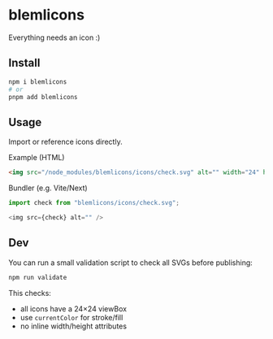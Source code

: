 # blemlicons
Everything needs an icon :)

## Install
```bash
npm i blemlicons
# or
pnpm add blemlicons
```


## Usage

Import or reference icons directly.

Example (HTML)
```html
<img src="/node_modules/blemlicons/icons/check.svg" alt="" width="24" height="24" />
```

Bundler (e.g. Vite/Next)
```js
import check from "blemlicons/icons/check.svg";

<img src={check} alt="" />
```


## Dev

You can run a small validation script to check all SVGs before publishing:

```bash
npm run validate
```

This checks:
- all icons have a 24×24 viewBox
- use `currentColor` for stroke/fill
- no inline width/height attributes


